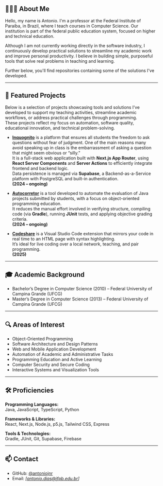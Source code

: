 ## 👨🏽‍💻 About Me

Hello, my name is Antonio. I'm a professor at the Federal Institute of Paraíba, in Brazil, where I teach courses in Computer Science. Our institution is part of the federal public education system, focused on higher and technical education.

Although I am not currently working directly in the software industry, I continuously develop practical solutions to streamline my academic work and improve personal productivity. I believe in building simple, purposeful tools that solve real problems in teaching and learning.

Further below, you'll find repositories containing some of the solutions I've developed.

---

## 📂 Featured Projects

Below is a selection of projects showcasing tools and solutions I've developed to support my teaching activities, streamline academic workflows, or address practical challenges through programming.  
These projects reflect my focus on automation, software quality, educational innovation, and technical problem-solving.

- [**Inquognito**](https://inquognito.vercel.app) is a platform that ensures all students the freedom to ask questions without fear of judgment. One of the main reasons many avoid speaking up in class is the embarrassment of asking a question that might seem obvious or “silly.”  
  It is a full-stack web application built with **Next.js App Router**, using **React Server Components** and **Server Actions** to efficiently integrate frontend and backend logic.  
  Data persistence is managed via **Supabase**, a Backend-as-a-Service platform with PostgreSQL and built-in authentication.  
  **(2024 – ongoing)**

- [**Autocorretor**](https://github.com/antoniojnr/autocorretor) is a tool developed to automate the evaluation of Java projects submitted by students, with a focus on object-oriented programming education.  
  It reduces the manual effort involved in verifying structure, compiling code (via **Gradle**), running **JUnit** tests, and applying objective grading criteria.  
  **(2024 – ongoing)**

- [**Codeshare**](https://github.com/antoniojnr/codeshare) is a Visual Studio Code extension that mirrors your code in real time to an HTML page with syntax highlighting.  
  It’s ideal for live coding over a local network, teaching, and pair programming.  
  **(2025)**

---

## 🎓 Academic Background

- Bachelor’s Degree in Computer Science (2010) – Federal University of Campina Grande (UFCG)  
- Master’s Degree in Computer Science (2013) – Federal University of Campina Grande (UFCG)

---

## 🔍 Areas of Interest

- Object-Oriented Programming  
- Software Architecture and Design Patterns  
- Web and Mobile Application Development  
- Automation of Academic and Administrative Tasks  
- Programming Education and Active Learning  
- Computer Security and Secure Coding  
- Interactive Systems and Visualization Tools

---

## 🛠️ Proficiencies

**Programming Languages:**  
Java, JavaScript, TypeScript, Python

**Frameworks & Libraries:**  
React, Next.js, Node.js, p5.js, Tailwind CSS, Express

**Tools & Technologies:**  
Gradle, JUnit, Git, Supabase, Firebase

---

## 📫 Contact

- GitHub: [@antoniojnr](https://github.com/antoniojnr)  
- Email: *[antonio.dias@ifpb.edu.br]*
